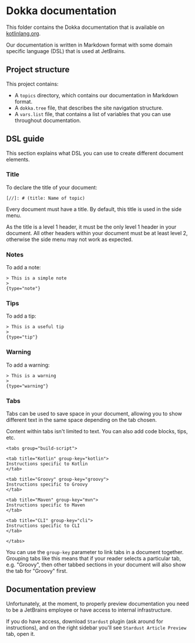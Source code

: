 # Dokka documentation

This folder contains the Dokka documentation that is available on [kotlinlang.org](https://kotlinlang.org/).

Our documentation is written in  Markdown format with some domain specific language (DSL) that is used at JetBrains.

## Project structure

This project contains:
* A `topics` directory,  which contains our documentation in Markdown format.
* A `dokka.tree` file, that describes the site navigation structure.
* A `vars.list` file, that contains a list of variables that you can use throughout documentation.

## DSL guide

This section explains what DSL you can use to create different document elements.

### Title

To declare the title of your document:

```text
[//]: # (title: Name of topic)
```

Every document must have a title. By default, this title is used in the side menu.

As the title is a level 1 header, it must be the only level 1 header in your document. All other headers within your document must be at least level 2, otherwise the side menu may not work as expected.

### Notes

To add a note:

```text
> This is a simple note
>
{type="note"}
```

### Tips

To add a tip:

```text
> This is a useful tip
>
{type="tip"}
```

### Warning

To add a warning:

```text
> This is a warning
>
{type="warning"}
```

### Tabs

Tabs can be used to save space in your document, allowing you to show different text in the same space depending on the tab chosen.

Content within tabs isn't limited to text. You can also add code blocks, tips, etc.

```text
<tabs group="build-script">

<tab title="Kotlin" group-key="kotlin">
Instructions specific to Kotlin
</tab>

<tab title="Groovy" group-key="groovy">
Instructions specific to Groovy
</tab>

<tab title="Maven" group-key="mvn">
Instructions specific to Maven
</tab>

<tab title="CLI" group-key="cli">
Instructions specific to CLI
</tab>

</tabs>
```

You can use the `group-key` parameter to link tabs in a document together. Grouping tabs like this means that if your reader selects a particular tab, e.g. "Groovy", then other tabbed sections in your document will also show the tab for "Groovy" first.

## Documentation preview

Unfortunately, at the moment, to properly preview documentation you need to be a JetBrains employee
or have access to internal infrastructure.

If you do have access, download `Stardust` plugin (ask around for instructions), and on the right sidebar you'll see
`Stardust Article Preview` tab, open it.
